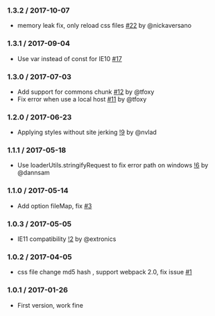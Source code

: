 ### 1.3.2 / 2017-10-07

- memory leak fix, only reload css files [#22](https://github.com/shepherdwind/css-hot-loader/pull/22) by @nickaversano

### 1.3.1 / 2017-09-04

- Use var instead of const for IE10 [#17](https://github.com/shepherdwind/css-hot-loader/pull/17)

### 1.3.0 / 2017-07-03

- Add support for commons chunk [#12](https://github.com/shepherdwind/css-hot-loader/pull/12) by @tfoxy
- Fix error when use a local host [#11](https://github.com/shepherdwind/css-hot-loader/pull/11) by @tfoxy

### 1.2.0 / 2017-06-23

- Applying styles without site jerking [!9](https://github.com/shepherdwind/css-hot-loader/pull/9) by @nvlad

### 1.1.1 / 2017-05-18

- Use loaderUtils.stringifyRequest to fix error path on windows [!6](https://github.com/shepherdwind/css-hot-loader/pull/6) by @dannsam

### 1.1.0 / 2017-05-14

- Add option fileMap, fix [#3](https://github.com/shepherdwind/css-hot-loader/issues/3)

### 1.0.3 / 2017-05-05

- IE11 compatibility [!2](https://github.com/shepherdwind/css-hot-loader/pull/2)
by @extronics

### 1.0.2 / 2017-04-05

- css file change md5 hash , support webpack 2.0, fix issue [#1](https://github.com/shepherdwind/css-hot-loader/issues/1)

### 1.0.1 / 2017-01-26

- First version, work fine
